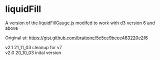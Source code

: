 # liquidFill

A version of the liquidFillGauge.js modifed to work with d3 version 6 and above

Original at: https://gist.github.com/brattonc/5e5ce9beee483220e2f6

v2.1 21_11_03 cleanup for v7<br/>
v2.0 20_10_03 inital version
